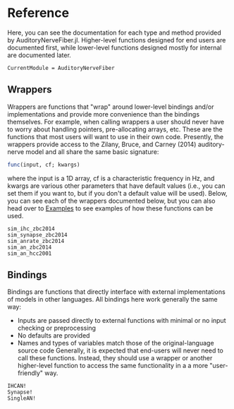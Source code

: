 # Reference

Here, you can see the documentation for each type and method provided by AuditoryNerveFiber.jl.
Higher-level functions designed for end users are documented first, while lower-level functions designed mostly for internal are documented later.

```@meta
CurrentModule = AuditoryNerveFiber
```

## Wrappers

Wrappers are functions that "wrap" around lower-level bindings and/or implementations and provide more convenience than the bindings themselves.
For example, when calling wrappers a user should never have to worry about handling pointers, pre-allocating arrays, etc.
These are the functions that most users will want to use in their own code.
Presently, the wrappers provide access to the Zilany, Bruce, and Carney (2014) auditory-nerve model and all share the same basic signature:

```julia
func(input, cf; kwargs)
```

where the input is a 1D array, cf is a characteristic frequency in Hz, and kwargs are various other parameters that have default values (i.e., you can set them if you want to, but if you don't a default value will be used).
Below, you can see each of the wrappers documented below, but you can also head over to [Examples](@ref) to see examples of how these functions can be used.

```@docs
sim_ihc_zbc2014
sim_synapse_zbc2014
sim_anrate_zbc2014
sim_an_zbc2014
sim_an_hcc2001
```

## Bindings

Bindings are functions that directly interface with external implementations of models in other languages. 
All bindings here work generally the same way:
- Inputs are passed directly to external functions with minimal or no input checking or preprocessing
- No defaults are provided
- Names and types of variables match those of the original-language source code
Generally, it is expected that end-users will never need to call these functions. 
Instead, they should use a wrapper or another higher-level function to access the same functionality in a a more "user-friendly" way.

```@docs
IHCAN!
Synapse!
SingleAN!
```